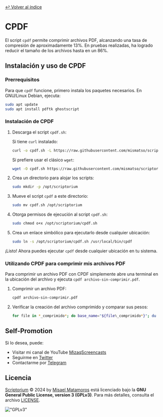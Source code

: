 [↩︎ Volver al índice](/README.md)

# **CPDF**

El script `cpdf` permite comprimir archivos PDF, alcanzando una tasa de compresión de aproximadamente 13%. En pruebas realizadas, ha logrado reducir el tamaño de los archivos hasta en un 86%.

## **Instalación y uso de CPDF**

### **Prerrequisitos**

Para que `cpdf` funcione, primero instala los paquetes necesarios. En GNU/Linux Debian, ejecuta:

```bash
sudo apt update
sudo apt install pdftk ghostscript
```

### **Instalación de CPDF**

1. Descarga el script `cpdf.sh`:

    Si tiene `curl` instalado:
    ```bash
    curl -o cpdf.sh -L https://raw.githubusercontent.com/mismatso/scriptorium/main/scripts/cpdf.sh
    ```
    Si prefiere usar el clásico `wget`:
    ```bash
    wget -O cpdf.sh https://raw.githubusercontent.com/mismatso/scriptorium/main/scripts/cpdf.sh
    ```

2. Crea un directorio para alojar los scripts:
   ```bash
   sudo mkdir -p /opt/scriptorium
   ```

3. Mueve el script `cpdf` a este directorio:
   ```bash
   sudo mv cpdf.sh /opt/scriptorium
   ```

4. Otorga permisos de ejecución al script `cpdf.sh`:
   ```bash
   sudo chmod o+x /opt/scriptorium/cpdf.sh
   ```

5. Crea un enlace simbólico para ejecutarlo desde cualquier ubicación:
   ```bash
   sudo ln -s /opt/scriptorium/cpdf.sh /usr/local/bin/cpdf
   ```

¡Listo! Ahora puedes ejecutar `cpdf` desde cualquier ubicación en tu sistema.

### **Utilizando CPDF para comprimir mis archivos PDF**

Para comprimir un archivo PDF con CPDF simplemente abre una terminal en la ubicación del archivo y ejecuta `cpdf archivo-sin-comprimir.pdf`.

1. Comprimir un archivo PDF:
   ```bash
   cpdf archivo-sin-comprimir.pdf
   ```

2. Verificar la creación del archivo comprimido y comparar sus pesos:
   ```bash
   for file in *_comprimido*; do base_name="${file%_comprimido*}"; du -h "${base_name}"* 2>/dev/null; done | sort -u
   ```

## **Self-Promotion**

Si lo desea, puede:

- Visitar mi canal de YouTube [MizaqScreencasts](https://www.youtube.com/MizaqScreencasts)
- Seguirme en [Twitter](https://twitter.com/mismatso)
- Contactarme por [Telegram](https://t.me/mismatso)

## **Licencia**

[Scriptorium](https://github.com/mismatso/scriptorium) © 2024 by [Misael Matamoros](https://t.me/mismatso) está licenciado bajo la **GNU General Public License, version 3 (GPLv3)**. Para más detalles, consulta el archivo [LICENSE](/LICENSE).

!["GPLv3"](https://www.gnu.org/graphics/gplv3-with-text-136x68.png)